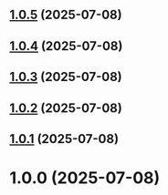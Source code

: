 ## [1.0.5](https://github.com/schallym/node-akeneo-api-client/compare/v1.0.4...v1.0.5) (2025-07-08)

## [1.0.4](https://github.com/schallym/node-akeneo-api-client/compare/v1.0.3...v1.0.4) (2025-07-08)

## [1.0.3](https://github.com/schallym/node-akeneo-api-client/compare/v1.0.2...v1.0.3) (2025-07-08)

## [1.0.2](https://github.com/schallym/node-akeneo-api-client/compare/v1.0.1...v1.0.2) (2025-07-08)

## [1.0.1](https://github.com/schallym/node-akeneo-api-client/compare/v1.0.0...v1.0.1) (2025-07-08)

# 1.0.0 (2025-07-08)

